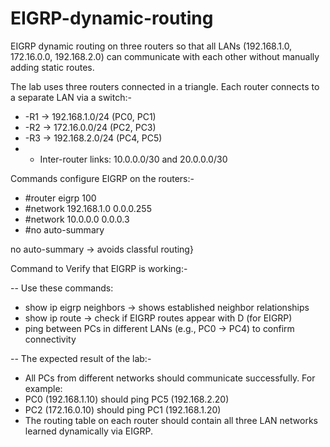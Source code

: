 # EIGRP-dynamic-routing
EIGRP dynamic routing on three routers so that all LANs (192.168.1.0, 172.16.0.0, 192.168.2.0) can communicate with each other without manually adding static routes.

The lab uses three routers connected in a triangle. Each router connects to a separate LAN via a switch:-

- -R1 → 192.168.1.0/24 (PC0, PC1)
- -R2 → 172.16.0.0/24 (PC2, PC3)
- -R3 → 192.168.2.0/24 (PC4, PC5)
- - Inter-router links: 10.0.0.0/30 and 20.0.0.0/30

Commands configure EIGRP on the routers:-

- #router eigrp 100
- #network 192.168.1.0 0.0.0.255
- #network 10.0.0.0 0.0.0.3
- #no auto-summary

no auto-summary → avoids classful routing}

Command to Verify that EIGRP is working:-

-- Use these commands:
- show ip eigrp neighbors → shows established neighbor relationships
- show ip route → check if EIGRP routes appear with D (for EIGRP)
- ping between PCs in different LANs (e.g., PC0 → PC4) to confirm connectivity

-- The expected result of the lab:-

- All PCs from different networks should communicate successfully. For example:
- PC0 (192.168.1.10) should ping PC5 (192.168.2.20)
- PC2 (172.16.0.10) should ping PC1 (192.168.1.20)
- The routing table on each router should contain all three LAN networks learned dynamically via   EIGRP.

